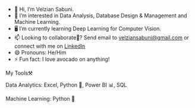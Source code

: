 - 👋 Hi, I’m Velzian Sabuni.
- 👀 I’m interested in Data Analysis, Database Design & Management and Machine Learning.
- 🖥️ I’m currently learning Deep Learning for Computer Vision.
- 📫 Looking to collaborate🤝? Send email to velziansabuni@gmail.com or connect with me on [LinkedIn](www.linkedin.com/in/velzian-sabuni)
- 😄 Pronouns: He/Him
- ⚡ Fun fact: I love avocado on anything!

My Tools⚒

Data Analytics: Excel, Python 🐍, Power BI 📊, SQL

Machine Learning: Python 🐍
